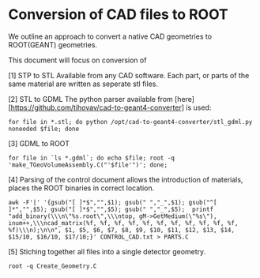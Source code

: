Conversion of CAD files to ROOT
==============================

We outline an approach to convert a native CAD geometries to ROOT(GEANT) geometries.

This document will focus on conversion of

[1] STP to STL
Available from any CAD software. Each part, or parts of the same material are written as seperate stl files.

[2] STL to GDML
The python parser available from [here][https://github.com/tihovav/cad-to-geant4-converter] is used:
```shell
for file in *.stl; do python /opt/cad-to-geant4-converter/stl_gdml.py noneeded $file; done
```
[3] GDML to ROOT
```shell
for file in `ls *.gdml`; do echo $file; root -q 'make_TGeoVolumeAssembly.C("'$file'")'; done;
```
[4] Parsing of the control document allows the introduction of materials, places the ROOT binaries in correct location.
```shell
awk -F'|' '{gsub("[ ]*$","",$1); gsub(" ","_",$1); gsub("^[ ]*","",$5); gsub("[ ]*$","",$5); gsub(" ","_",$5);  printf "add_binary(\\\n\"%s.root\",\\\ntop, gM->GetMedium(\"%s\"), inum++,\\\ncad_matrix(%f, %f, %f, %f, %f, %f, %f, %f, %f, %f, %f, %f)\\\n);\n\n", $1, $5, $6, $7, $8, $9, $10, $11, $12, $13, $14, $15/10, $16/10, $17/10;}' CONTROL_CAD.txt > PARTS.C
```

[5] Stiching together all files into a single detector geometry.
```shell
root -q Create_Geometry.C
```






